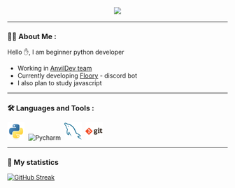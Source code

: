 <div id="header" align="center">
  <img src="https://media.giphy.com/media/du3J3cXyzhj75IOgvA/giphy.gif" width="100"/>
</div>

---

### :man_technologist: About Me :
Hello ✋, I am beginner python developer
- Working in [AnvilDev team](https://github.com/Anvilteam)
- Сurrently developing [Floory](https://github.com/Anvilteam/Floory) - discord bot
- I also plan to study javascript

---

### :hammer_and_wrench: Languages and Tools :
<div>
  <img src="https://github.com/devicons/devicon/blob/master/icons/python/python-original.svg" title="Python" alt="Python" width="40" height="40"/>&nbsp;
  <img src="https://upload.wikimedia.org/wikipedia/commons/1/1d/PyCharm_Icon.svg" title="Pycharm" alt="Pycharm" width"40" height="40"/>&nbsp;
  <img src="https://github.com/devicons/devicon/blob/master/icons/mysql/mysql-original.svg" title="MySQL" alt="MySQL" width"40" height="40"/>&nbsp;
  <img src="https://github.com/devicons/devicon/blob/master/icons/git/git-original-wordmark.svg" title="Git" **alt="Git" width="40" height="40"/>
</div>

---

### 📖 My statistics
[![GitHub Streak](http://github-readme-streak-stats.herokuapp.com?user=Xemay&theme=dark&background=000000)](https://git.io/streak-stats)
  
<!---
Xemay/Xemay is a ✨ special ✨ repository because its `README.md` (this file) appears on your GitHub profile.
You can click the Preview link to take a look at your changes.
--->
